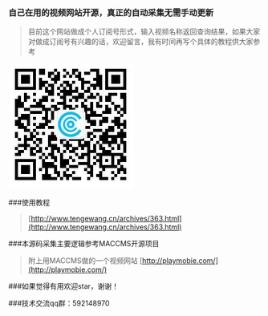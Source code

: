 ### 自己在用的视频网站开源，真正的自动采集无需手动更新
>目前这个网站做成个人订阅号形式，输入视频名称返回查询结果，如果大家对做成订阅号有兴趣的话，欢迎留言，我有时间再写个具体的教程供大家参考

![image](./public/images/11.png)

###使用教程
>[http://www.tengewang.cn/archives/363.html](http://www.tengewang.cn/archives/363.html)

###本源码采集主要逻辑参考MACCMS开源项目
>附上用MACCMS做的一个视频网站
>[http://playmobie.com/](http://playmobie.com/)

###如果觉得有用欢迎star，谢谢！

###技术交流qq群：592148970

